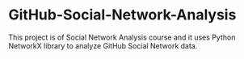 # GitHub-Social-Network-Analysis
This project is of Social Network Analysis course and it uses Python NetworkX library to analyze GitHub Social Network data.
